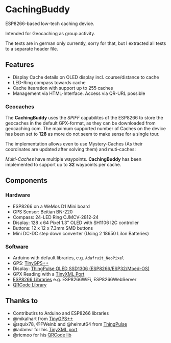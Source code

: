 # CachingBuddy
ESP8266-based low-tech caching device.

Intended for Geocaching as group activity.

The texts are in german only currently, sorry for that, but I extracted all tests to a separate header file.

## Features
* Display Cache details on OLED display incl. course/distance to cache
* LED-Ring compass towards cache
* Cache itearation with support up to 255 caches
* Management via HTML-Interface. Access via QR-URL possible

### Geocaches
The **CachingBuddy** uses the *SPIFF* capabilites of the ESP8266 to store the geocaches in the default GPX-format, as they can be downloaded from geocaching.com. The maximum supported number of Caches on the device has been set to **128** as more do not seem to make sense for a single tour.

The implementation allows even to use Mystery-Caches (As their coordinates are updated after solving them) and muti-caches:

_Multi-Caches_ have multiple waypoints. **CachingBuddy** has been implemented to support up to **32** waypoints per cache.

## Components

### Hardware
* ESP8266 on a WeMos D1 Mini board
* GPS Sensor: Beitian BN-220
* Compass: 24-LED Ring CJMCV-2812-24
* Display: 128 x 64 Pixel 1.3" OLED with SH1106 I2C controller
* Buttons: 12 x 12 x 7.3mm SMD buttons
* Mini DC-DC step down converter (Using 2 18650 LiIon Batteries)

### Software
* Arduino with default libraries, e.g. `Adafruit_NeoPixel`
* GPS: [TinyGPS++](https://github.com/mikalhart/TinyGPSPlus)
* Display: [ThingPulse OLED SSD1306 (ESP8266/ESP32/Mbed-OS)](https://github.com/ThingPulse/esp8266-oled-ssd1306)
* GPX Reading with a [TinyXML Port](https://github.com/adafruit/TinyXML)
* [ESP8266 Libraries](https://github.com/esp8266/Arduino) e.g. ESP8266WiFi, ESP8266WebServer
* [QRCode Library](https://github.com/ricmoo/QRCode)

## Thanks to
* Contributirs to Arduino and ESP8266 libraries
* @mikalhart from [TinyGPS++](https://github.com/mikalhart/TinyGPSPlus)
* @squix78, @FWeinb and @helmut64 from [ThingPulse](https://github.com/ThingPulse/)
* @adamvr for his [TinyXML port](https://github.com/adafruit/TinyXML)
* @ricmoo for his [QRCode lib](https://github.com/ricmoo/QRCode)
